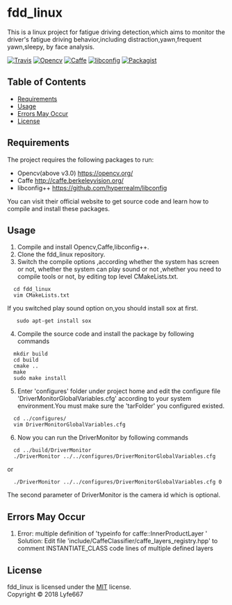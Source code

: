 # fdd_linux
This is a linux project for fatigue driving detection,which aims to monitor the driver's fatigue driving behavior,including distraction,yawn,frequent yawn,sleepy, by face analysis.<br>

[![Travis](https://img.shields.io/travis/rust-lang/rust.svg)]()
[![Opencv](https://img.shields.io/badge/Opencv-v3.1-brightgreen.svg)](https://opencv.org/)
[![Caffe](https://img.shields.io/badge/Caffe-v1.0-brightgreen.svg)](http://caffe.berkeleyvision.org/)
[![libconfig](https://img.shields.io/badge/libconfig-v1.7.2-brightgreen.svg)](https://github.com/hyperrealm/libconfig)
[![Packagist](https://img.shields.io/packagist/l/doctrine/orm.svg)]()


## Table of Contents
* [Requirements](#Requirements)
* [Usage](#Usage)
* [Errors May Occur](#Errors-May-Occur)
* [License](#License)

## <a name='Requirements'>Requirements</a>
The project requires the following packages to run:
* Opencv(above v3.0) <https://opencv.org/>
* Caffe <http://caffe.berkeleyvision.org/>
* libconfig++ <https://github.com/hyperrealm/libconfig><br>

You can visit their official website to get source code and learn how to compile and install these packages.

## <a name='Usage'>Usage</a>
1. Compile and install Opencv,Caffe,libconfig++.
2. Clone the fdd_linux repository.
3. Switch the compile options ,according whether the system has screen or not, whether the system can play sound or not ,whether you need to compile tools or not, by editing top level CMakeLists.txt.
```
  cd fdd_linux
  vim CMakeLists.txt
```
 If you switched play sound option on,you should install sox at first.
```
   sudo apt-get install sox
```
4. Compile the source code and install the package by following commands 
```
  mkdir build
  cd build
  cmake ..
  make
  sudo make install
```
5. Enter 'configures' folder under project home and edit the configure file 'DriverMonitorGlobalVariables.cfg'
according to your system environment.You must make sure the 'tarFolder' you configured existed.
```
  cd ../configures/
  vim DriverMonitorGlobalVariables.cfg
```
6. Now you can run the DriverMonitor by following commands
```
  cd ../build/DriverMonitor
  ./DriverMonitor ../../configures/DriverMonitorGlobalVariables.cfg
```
  or
```
  ./DriverMonitor ../../configures/DriverMonitorGlobalVariables.cfg 0
```
The second parameter of DriverMonitor is the camera id which is optional.
## <a name='Errors-May-Occur'>Errors May Occur</a>
1. Error: multiple definition of 'typeinfo for caffe::InnerProductLayer <double>'<br>
   Solution: Edit file 'include/CaffeClassifier/caffe_layers_registry.hpp' to comment INSTANTIATE_CLASS code lines of 
   multiple defined layers

## <a name="License">License</a>
fdd_linux is licensed under the [MIT](https://mit-license.org/) license.<br>
Copyright © 2018 Lyfe667




